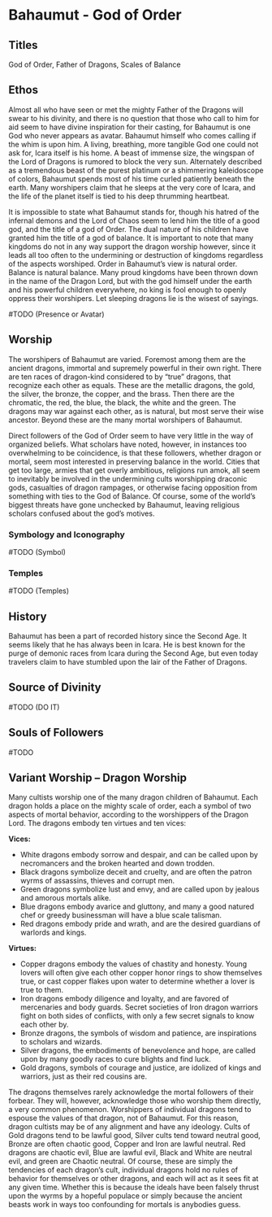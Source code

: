 # Bahaumut - God of Order

<!-- toc -->

## Titles

God of Order, Father of Dragons, Scales of Balance

## Ethos

Almost all who have seen or met the mighty Father of the Dragons will swear to his divinity, and there is no question that those who call to him for aid seem to have divine inspiration for their casting, for Bahaumut is one God who never appears as avatar. Bahaumut himself who comes calling if the 
whim is upon him. A living, breathing, more tangible God one could not ask for, Icara itself is his home. A beast of immense size, the wingspan of the Lord of Dragons is rumored to block the very sun. Alternately described as a tremendous beast of the purest platinum or a shimmering kaleidoscope of colors, Bahaumut spends most of his time curled patiently beneath the earth. Many worshipers claim that he sleeps at the very core of Icara, and the life of the planet itself is tied to his deep thrumming heartbeat.

It is impossible to state what Bahaumut stands for, though his hatred of the infernal demons and the Lord of Chaos seem to lend him the title of a good god, and the title of a god of Order. The dual nature of his children have granted him the title of a god of balance. It is important to note that many 
kingdoms do not in any way support the dragon worship however, since it leads all too often to the undermining or destruction of kingdoms regardless of the aspects worshiped. Order in Bahaumut’s view is natural order. Balance is natural balance. Many proud kingdoms have been thrown down in the name of the Dragon Lord, but with the god himself under the earth and his powerful children everywhere, no king is fool enough to openly oppress their worshipers. Let sleeping dragons lie is the wisest of sayings.


#TODO (Presence or Avatar)

## Worship

The worshipers of Bahaumut are varied. Foremost among them are the ancient dragons, immortal and supremely powerful in their own right. There are ten races of dragon-kind considered to by “true” dragons, that recognize each other as equals. These are the metallic dragons, the gold, the silver, the 
bronze, the copper, and the brass. Then there are the chromatic, the red, the blue, the black, the white and the green. The dragons may war against each other, as is natural, but most serve their wise ancestor. Beyond these are the many mortal worshipers of Bahaumut. 

Direct followers of the God of Order seem to have very little in the way of organized beliefs. What scholars have noted, however, in instances too overwhelming to be coincidence, is that these followers, whether dragon or mortal, seem most interested in preserving balance in the world. Cities 
that get too large, armies that get overly ambitious, religions run amok, all seem to inevitably be involved in the undermining cults worshipping draconic gods, casualties of dragon rampages, or otherwise facing opposition from something with ties to the God of Balance. Of course, some of the 
world’s biggest threats have gone unchecked by Bahaumut, leaving religious scholars confused about the god’s motives.

### Symbology and Iconography

#TODO (Symbol)

### Temples

#TODO (Temples)

## History

Bahaumut has been a part of recorded history since the Second Age. It seems likely that he has always been in Icara. He is best known for the purge of demonic races from Icara during the Second Age, but even today travelers claim to have stumbled upon the lair of the Father of Dragons.

## Source of Divinity

#TODO (DO IT)

## Souls of Followers

#TODO 

## Variant Worship – Dragon Worship

Many cultists worship one of the many dragon children of Bahaumut. Each dragon holds a place on the mighty scale of order, each a symbol of two aspects of mortal behavior, according to the worshippers of the Dragon Lord. The dragons embody ten virtues and ten vices: 

**Vices:**
- White dragons embody sorrow and despair, and can be called upon by necromancers and the broken hearted and down trodden. 
- Black dragons symbolize deceit and cruelty, and are often the patron wyrms of assassins, thieves and corrupt men. 
- Green dragons symbolize lust and envy, and are called upon by jealous and amorous mortals alike. 
- Blue dragons embody avarice and gluttony, and many a good natured chef or greedy businessman will have a blue scale talisman.
- Red dragons embody pride and wrath, and are the desired guardians of warlords and kings.

**Virtues:** 
- Copper dragons embody the values of chastity and honesty. Young lovers will often give each other copper honor rings to show themselves true, or cast copper flakes upon water to determine whether a lover is true to them. 
- Iron dragons embody diligence and loyalty, and are favored of mercenaries and body guards. Secret societies of Iron dragon warriors fight on both sides of conflicts, with only a few secret signals to know each other by. 
- Bronze dragons, the symbols of wisdom and patience, are inspirations to scholars and wizards. 
- Silver dragons, the embodiments of benevolence and hope, are called upon by many goodly races to cure blights and find luck.
- Gold dragons, symbols of courage and justice, are idolized of kings and warriors, just as their red cousins are.

The dragons themselves rarely acknowledge the mortal followers of their forbear. They will, however, acknowledge those who worship them directly, a very common phenomenon. Worshippers of individual dragons tend to espouse the values of that dragon, not of Bahaumut. For this reason, dragon cultists may be of any alignment and have any ideology. Cults of Gold dragons tend to be lawful good, Silver cults tend toward neutral good, Bronze are often chaotic good, Copper and Iron are lawful neutral. Red dragons are chaotic evil, Blue are lawful evil, Black and White are neutral evil, and green are Chaotic neutral. Of course, these are simply the tendencies of each dragon’s cult, individual dragons hold no rules of behavior for themselves or other dragons, and each will act as it sees fit at any given time. Whether this is because the ideals have been falsely thrust upon the wyrms by a hopeful populace or simply because the ancient beasts work in ways too confounding for mortals is anybodies guess.
